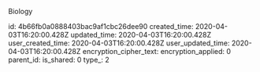 Biology

id: 4b66fb0a0888403bac9af1cbc26dee90
created_time: 2020-04-03T16:20:00.428Z
updated_time: 2020-04-03T16:20:00.428Z
user_created_time: 2020-04-03T16:20:00.428Z
user_updated_time: 2020-04-03T16:20:00.428Z
encryption_cipher_text: 
encryption_applied: 0
parent_id: 
is_shared: 0
type_: 2